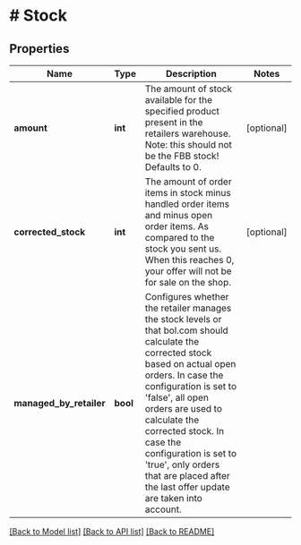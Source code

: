 # # Stock

## Properties

Name | Type | Description | Notes
------------ | ------------- | ------------- | -------------
**amount** | **int** | The amount of stock available for the specified product present in the retailers warehouse. Note: this should not be the FBB stock! Defaults to 0. | [optional]
**corrected_stock** | **int** | The amount of order items in stock minus handled order items and minus open order items. As compared to the stock you sent us. When this reaches 0, your offer will not be for sale on the shop. | [optional]
**managed_by_retailer** | **bool** | Configures whether the retailer manages the stock levels or that bol.com should calculate the corrected stock based on actual open orders. In case the configuration is set to &#39;false&#39;, all open orders are used to calculate the corrected stock. In case the configuration is set to &#39;true&#39;, only orders that are placed after the last offer update are taken into account. |

[[Back to Model list]](../../README.md#models) [[Back to API list]](../../README.md#endpoints) [[Back to README]](../../README.md)
